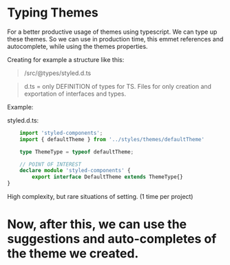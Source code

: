 # Typing Themes

For a better productive usage of themes using typescript. We can type up these themes. So we can use in production time, this emmet references and autocomplete, while using the themes properties.


Creating for example a structure like this:
> /src/@types/styled.d.ts

> d.ts = only DEFINITION of types for TS.
Files for only creation and exportation of interfaces and types.

Example:

styled.d.ts:
```ts
    import 'styled-components';
    import { defaultTheme } from '../styles/themes/defaultTheme'

    type ThemeType = typeof defaultTheme;

    // POINT OF INTEREST
    declare module 'styled-components' { 
        export interface DefaultTheme extends ThemeType{}
}
```

High complexity, but rare situations of setting. (1 time per project)

# Now, after this, we can use the suggestions and auto-completes of the theme we created.

